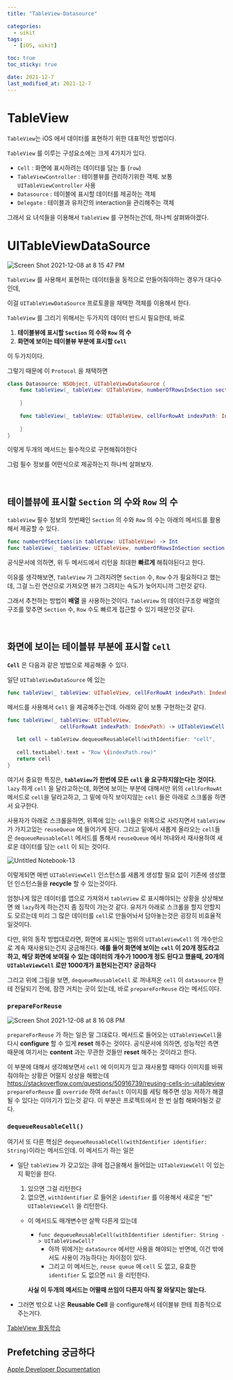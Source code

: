 ```yaml
---
title: "TableView-Datasource"

categories:
  - uikit
tags:
  - [iOS, uikit]

toc: true
toc_sticky: true

date: 2021-12-7
last_modified_at: 2021-12-7
---
```



# TableView

`TableView`는 iOS 에서 데이터를 표현하기 위한 대표적인 방법이다.

`TableView` 를 이루는 구성요소에는 크게 4가지가 있다.

- `Cell` : 화면에 표시하려는 데이터를 담는 틀 (`row`)
- `TableViewController` : 테이블뷰를 관리하기위한 객체. 보통 `UITableViewController` 사용
- `Datasource` : 테이블에 표시할 데이터를 제공하는 객체
- `Delegate` : 테이블과 유저간의 interaction을 관리해주는 객체

그래서 요 녀석들을 이용해서 `TableView` 를 구현하는건데, 하나씩 살펴봐야겠다.

# UITableViewDataSource

![Screen Shot 2021-12-08 at 8 15 47 PM](https://user-images.githubusercontent.com/33091784/145199347-0b497c91-d54d-48d8-8d05-54cea481e0d9.png)


`TableView` 를 사용해서 표현하는 데이터들을 동적으로 만들어줘야하는 경우가 대다수인데,

이걸 `UITableViewDataSource` 프로토콜을 채택한 객체를 이용해서 한다.

`TableView` 를 그리기 위해서는 두가지의 데이터 반드시 필요한데, 바로

1. **테이블뷰에 표시할 `Section` 의 수와 `Row` 의 수**
2. **화면에 보이는 테이블뷰 부분에 표시할 `Cell`** 

이 두가지이다. 

그렇기 때문에 이 `Protocol` 을 채택하면 

```swift
class Datasource: NSObject, UITableViewDataSource {
    func tableView(_ tableView: UITableView, numberOfRowsInSection section: Int) -> Int {
        
    }
    
    func tableView(_ tableView: UITableView, cellForRowAt indexPath: IndexPath) -> UITableViewCell {
        
    }
}
```

이렇게 두개의 메서드는 필수적으로 구현해줘야한다

그럼 필수 정보를 어떤식으로 제공하는지 하나씩 살펴보자.

<br>


## 테이블뷰에 표시할 `Section` 의 수와 `Row` 의 수
`tableView` 필수 정보의 첫번째인 `Section` 의 수와 `Row` 의 수는 아래의 메서드를 활용해서 제공할 수 있다.
```swift
func numberOfSections(in tableView: UITableView) -> Int
func tableView(_ tableView: UITableView, numberOfRowsInSection section: Int) -> Int
```

공식문서에 의하면, 위 두 메서드에서 리턴을 최대한 **빠르게** 해줘야된다고 한다.

이유를 생각해보면, `TableView` 가 그려지려면 `Section` 수, `Row` 수가 필요하다고 했는데, 그걸 느린 연산으로 가져오면 뷰가 그려지는 속도가 늦어지니까 그런것 같다.

그래서 추천하는 방법이 **배열** 을 사용하는것이다. `TableView` 의 데이터구조랑 배열의 구조를 맞추면  `Section` 수, `Row` 수도 빠르게 접근할 수 있기 때문인것 같다.

<br>


## 화면에 보이는 테이블뷰 부분에 표시할 `Cell`

**`Cell`** 은 다음과 같은 방법으로 제공해줄 수 있다.

일단 `UITableViewDataSource` 에 있는 
```swift
func tableView(_ tableView: UITableView, cellForRowAt indexPath: IndexPath) -> UITableViewCell {} 
```


메서드를 사용해서 `Cell` 을 제공해주는건데. 아래와 같이 보통 구현하는것 같다.

```swift
func tableView(_ tableView: UITableView,
                 cellForRowAt indexPath: IndexPath) -> UITableViewCell {
  
   let cell = tableView.dequeueReusableCell(withIdentifier: "cell",
                                                                                     for: indexPath)
   cell.textLabel!.text = "Row \(indexPath.row)"
   return cell
}
```
여기서 중요한 특징은, **`tableView`가 한번에 모든 `cell` 을 요구하지않는다는 것이다.** `lazy` 하게 `cell` 을 달라고하는데, 화면에 보이는 부분에 대해서만 위의 `cellForRowAt` 메서드로 `cell`을 달라고하고, 그 밑에 아직 보이지않는 `cell` 들은 아래로 스크롤을 하면서 요구한다.

사용자가 아래로 스크롤을하면, 위쪽에 있는 `cell`들은 위쪽으로 사라지면서 `tableView`가 가지고있는 `reuseQueue` 에 들어가게 된다.
그리고 밑에서 새롭게 올라오는 `cell`들은 `dequeueReusableCell` 메서드를 통해서 `reuseQueue` 에서 꺼내와서 재사용하여 새로운 데이터를 담는 `cell` 이 되는 것이다. 

![Untitled Notebook-13](https://user-images.githubusercontent.com/33091784/145210002-f5b481e7-a21a-4631-8398-6e3c2df2e959.jpg)



이렇게되면 매번 `UITableViewCell` 인스턴스를 새롭게 생성할 필요 없이 기존에 생성했던 인스턴스들을 **recycle** 할 수 있는것이다.

엄청나게 많은 데이터를 앱으로 가져와서 `tableView` 로 표시해야되는 상황을 상상해보면 왜 `lazy`하게 하는건지 좀 짐작이 가는것 같다.
유저가 아래로 스크롤을 할지 안할지도 모르는데 미리 그 많은 데이터를 `cell`로 만들어놔서 담아놓는것은 굉장히 비효율적일것이다.

다만, 위의 동작 방법대로라면, 화면에 표시되는 범위의 `UITableViewCell` 의 개수만으로 계속 재사용되는건지 궁금해진다.
**예를 들어 화면에 보이는 `cell` 이 20개 정도라고 하고, 해당 화면에 보여질 수 있는 데이터의 개수가 1000개 정도 된다고 했을때, 20개의 `UITableViewCell` 로만 1000개가 표현되는건지? 궁금하다**

그리고 위에 그림을 보면, `dequeueReusableCell` 로 꺼내져온 `cell` 이 `datasource` 한테 전달되기 전에, 잠깐 거치는 곳이 있는데,
바로 `prepareForReuse` 라는 메서드이다.


### `prepareForReuse`

![Screen Shot 2021-12-08 at 8 16 08 PM](https://user-images.githubusercontent.com/33091784/145199401-5a0a86ed-39b4-4f3c-9471-fd7005a2ef51.png)

`prepareForReuse` 가 하는 일은 말 그대로다.
메서드로 들어오는 `UITableViewCell`을 다시 **configure** 할 수 있게 **reset** 해주는 것이다.
공식문서에 의하면, 성능적인 측면 때문에 여기서는 **content** 과는 무관한 것들만 **reset** 해주는 것이라고 한다.

이 부분에 대해서 생각해보면서 `cell` 에 이미지가 있고 재사용할 때마다 이미지를 바꿔줘야하는 상황은 어떨지 상상을 해봤는데
<https://stackoverflow.com/questions/50916739/reusing-cells-in-uitableview>
`prepareForReuse` 를 `override` 하여 `default` 이미지를 세팅 해주면 성능 저하가 해결 될 수 있다는 이야기가 있는것 같다.
이 부분은 프로젝트에서 한 번 실험 해봐야될것 같다.

### `dequeueReusableCell()`

여기서 또 다른 핵심은 `dequeueReusableCell(withIdentifier identifier: String)`이라는 메서드인데. 이 메서드가 하는 일은
    
- 일단 `tableView` 가 갖고있는 큐에 접근을해서 들어있는 `UITableViewCell` 이 있는지 확인을 한다.
    
    1. 있으면 그걸 리턴한다
    2. 없으면, `withIdentifier` 로 들어온 `identifier` 를 이용해서 새로운 "빈" `UITableViewCell` 을 리턴한다.
    
    - 이 메서드도 매개변수만 살짝 다른게 있는데
        - `func dequeueReusableCell(withIdentifier identifier: String -> UITableViewCell?`
            - 아까 위에거는 `dataSource` 에서만 사용을 해야되는 반면에, 이건 밖에서도 사용이 가능하다는 차이점이 있다.
            - 그리고 이 메서드는, `reuse queue` 에 `cell` 도 없고, 유효한 `identifier` 도 없으면 `nil` 을 리턴한다.
        
        **사실 이 두개의 메서드는 어떨때 쓰임이 다른지 아직 잘 와닿지는 않는다.**
        


- 그러면 밖으로 나온 **Reusable Cell** 을 configure해서 테이블뷰 한테 최종적으로 주는거다.

[TableView 활동학습](https://www.notion.so/TableView-3a4c83bbce8f4cfe94fbb0dd85c1f687)

## Prefetching 궁금하다

[Apple Developer Documentation](https://developer.apple.com/documentation/uikit/uitableviewdatasourceprefetching)
